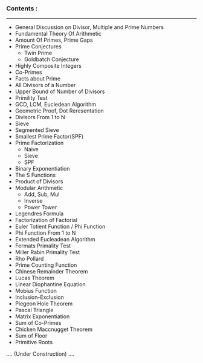 
### Contents :
- - - - - - - 


- General Discussion on Divisor, Multiple and Prime Numbers
- Fundamental Theory Of Arithmetic
- Amount Of Primes, Prime Gaps
- Prime Conjectures
    - Twin Prime
    - Goldbatch Conjecture
- Highly Composite Integers
- Co-Primes
- Facts about Prime
- All Divisors of a Number 
- Upper Bound of Number of Divisors
- Primility Test
- GCD, LCM, Eucledean Algorithm
- Geometric Proof, Dot Reresentation
- Divisors From 1 to N
- Sieve 
- Segmented Sieve
- Smallest Prime Factor(SPF)
- Prime Factorization
    - Naive
    - Sieve
    - SPF
- Binary Exponentiation
- The S Functions
- Product of Divisors
- Modular Arithmetic
    - Add, Sub, Mul
    - Inverse
    - Power Tower
- Legendres Formula
- Factorization of Factorial
- Euler Totient Function / Phi Function
- Phi Function From 1 to N
- Extended Eucleadean Algorithm
- Fermats Primality Test
- Miller Rabin Primality Test
- Rho Pollard
- Prime Counting Function
- Chinese Remainder Theorem
- Lucas Theorem
- Linear Diophantine Equation
- Mobius Function
- Inclusion-Exclusion
- Piegeon Hole Theorem
- Pascal Triangle
- Matrix Exponentiation
- Sum of Co-Primes
- Chicken Maccnugget Theorem
- Sum of Floor
- Primitive Roots

.... (Under Construction) ....

